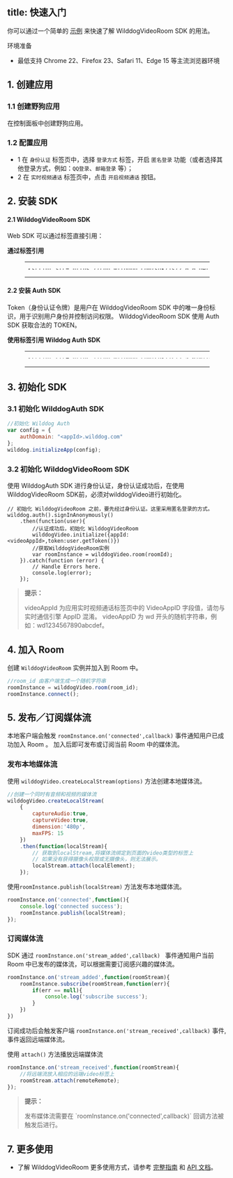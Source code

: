
title: 快速入门
---

你可以通过一个简单的 [示例](https://github.com/WildDogTeam/video-demo-web-conference) 来快速了解 WilddogVideoRoom SDK 的用法。


<div class="env">
    <p class="env-title">环境准备</p>
    <ul>
        <li>最低支持 Chrome 22、Firefox 23、Safari 11、Edge 15 等主流浏览器环境</li>
    </ul>
</div>

## 1. 创建应用

### 1.1 创建野狗应用
在控制面板中创建野狗应用。

### 1.2 配置应用

- 1 在 `身份认证` 标签页中，选择 `登录方式` 标签，开启 `匿名登录` 功能（或者选择其他登录方式，例如：`QQ登录`、`邮箱登录` 等）；
- 2 在 `实时视频通话` 标签页中，点击 `开启视频通话` 按钮。

## 2. 安装 SDK

#### 2.1 WilddogVideoRoom SDK

Web SDK 可以通过标签直接引用：

**通过标签引用**

<figure class="highlight html"><table style='line-height:0.1'><tbody><tr><td class="code"><pre><div class="line"><span class="tag">&lt;<span class="name">script</span> <span class="attr">src</span>=<span class="string">&quot;<span>ht</span>tps://cdn.wilddog.com/sdk/js/<span class="room_web_v">2.0.0.beta</span>/wilddog-video-room.js&quot;</span>&gt;</span><span class="undefined"></span><span class="tag">&lt;/<span class="name">script</span>&gt;</span></div></pre></td></tr></tbody></table></figure>

#### 2.2 安装 Auth SDK

Token（身份认证令牌）是用户在 WilddogVideoRoom SDK 中的唯一身份标识，用于识别用户身份并控制访问权限。
WilddogVideoRoom SDK 使用 Auth SDK 获取合法的 TOKEN。

**使用标签引用 Wilddog Auth SDK**
<figure class="highlight html"><table style='line-height:0.1'><tbody><tr><td class="code"><pre><div class="line"><span class="tag">&lt;<span class="name">script</span> <span class="attr">src</span>=<span class="string">&quot;<span>ht</span>tps://cdn.wilddog.com/sdk/js/<span class="sync_web_v">2.5.6</span>/wilddog-auth.js&quot;</span>&gt;</span><span class="undefined"></span><span class="tag">&lt;/<span class="name">script</span>&gt;</span></div></pre><br></td></tr></tbody></table></figure>


## 3. 初始化 SDK

### 3.1 初始化 WilddogAuth SDK

```javascript
//初始化 Wilddog Auth
var config = {
    authDomain: "<appId>.wilddog.com"
};
wilddog.initializeApp(config);
```

### 3.2 初始化 WilddogVideoRoom SDK

使用 WilddogAuth SDK 进行身份认证，身份认证成功后，在使用 WilddogVideoRoom SDK前，必须对wilddogVideo进行初始化。

```javascripte
// 初始化 WilddogVideoRoom 之前，要先经过身份认证。这里采用匿名登录的方式。
wilddog.auth().signInAnonymously()
    .then(function(user){
        //认证成功后，初始化 WilddogVideoRoom
        wilddogVideo.initialize({appId:<videoAppId>,token:user.getToken()})
        //获取WilddogVideoRoom实例
        var roomInstance = wilddogVideo.room(roomId);
    }).catch(function (error) {
        // Handle Errors here.
        console.log(error);
    });
```

<blockquote class="notice">
  <p><strong>提示：</strong></p>
 videoAppId 为应用实时视频通话标签页中的 VideoAppID 字段值，请勿与实时通信引擎 AppID 混淆。
 videoAppID 为 wd 开头的随机字符串，例如：wd1234567890abcdef。

</blockquote>

## 4. 加入 Room

创建 `WilddogVideoRoom` 实例并加入到 Room 中。

```javascript
//room_id 由客户端生成一个随机字符串
roomInstance = wilddogVideo.room(room_id);
roomInstance.connect();
```

## 5. 发布／订阅媒体流
本地客户端会触发 `roomInstance.on('connected',callback)` 事件通知用户已成功加入 Room 。
加入后即可发布或订阅当前 Room 中的媒体流。

### 发布本地媒体流
使用 `wilddogVideo.createLocalStream(options)` 方法创建本地媒体流。

```javascript
//创建一个同时有音频和视频的媒体流
wilddogVideo.createLocalStream(
    {
        captureAudio:true,
        captureVideo:true,
        dimension:'480p',
        maxFPS: 15
    })
    .then(function(localStream){
        // 获取到localStream,将媒体流绑定到页面的video类型的标签上
        // 如果没有获得摄像头权限或无摄像头，则无法展示。
        localStream.attach(localElement);
    });
```

使用`roomInstance.publish(localStream)` 方法发布本地媒体流。

```javascript
roomInstance.on('connected',function(){
    console.log('connected success');
    roomInstance.publish(localStream);
});
```
### 订阅媒体流
SDK 通过 `roomInstance.on('stream_added',callback) ` 事件通知用户当前 Room 中已发布的媒体流，可以根据需要订阅感兴趣的媒体流。

```javascript
roomInstance.on('stream_added',function(roomStream){
    roomInstance.subscribe(roomStream,function(err){
        if(err == null){
            console.log('subscribe success');
        }
    })
})
```
订阅成功后会触发客户端 `roomInstance.on('stream_received',callback)` 事件,事件返回远端媒体流。

使用 `attach()` 方法播放远端媒体流

```javascript
roomInstance.on('stream_received',function(roomStream){
    //将远端流放入相应的远端video标签上
    roomStream.attach(remoteRemote);
});
```

<blockquote class="notice">
  <p><strong>提示：</strong></p>
 发布媒体流需要在 `roomInstance.on('connected',callback)` 回调方法被触发后进行。
</blockquote>


## 7. 更多使用

- 了解 WilddogVideoRoom 更多使用方式，请参考 [完整指南](/conference/Web/guide/0-concepts.html) 和 [API 文档](/conference/Web/api/wilddogVideoInitializer.html)。
